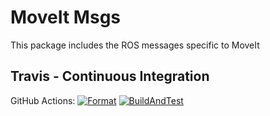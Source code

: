 # MoveIt Msgs

This package includes the ROS messages specific to MoveIt

## Travis - Continuous Integration

GitHub Actions: [![Format](https://github.com/ros-planning/moveit_msgs/actions/workflows/format.yml/badge.svg?branch=ros2)](https://github.com/ros-planning/moveit_msgs/actions/workflows/format.yml?query=branch%3Aros2) [![BuildAndTest](https://github.com/ros-planning/moveit_msgs/actions/workflows/industrial_ci_action.yml/badge.svg?branch=ros2)](https://github.com/ros-planning/moveit_msgs/actions/workflows/industrial_ci_action.yml?query=branch%3Aros2)
